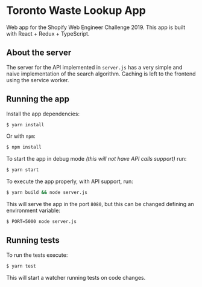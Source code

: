 # Toronto Waste Lookup App

Web app for the Shopify Web Engineer Challenge 2019. This app is built with React + Redux + TypeScript.

## About the server

The server for the API implemented in `server.js` has a very simple and naive implementation of the search algorithm. Caching is left to the frontend using the service worker.

## Running the app

Install the app dependencies:

```sh
$ yarn install
```

Or with `npm`:

```sh
$ npm install
```

To start the app in debug mode _(this will not have API calls support)_ run:

```sh
$ yarn start
```

To execute the app properly, with API support, run:

```sh
$ yarn build && node server.js
```

This will serve the app in the port `8080`, but this can be changed defining an environment variable:

```sh
$ PORT=5000 node server.js
```

## Running tests

To run the tests execute:

```sh
$ yarn test
```

This will start a watcher running tests on code changes.
